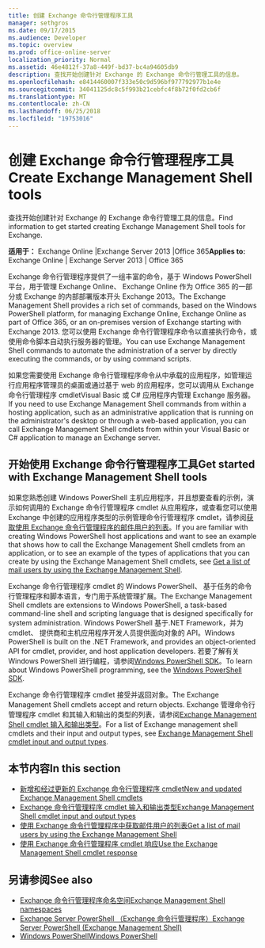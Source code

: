 ```yaml
---
title: 创建 Exchange 命令行管理程序工具
manager: sethgros
ms.date: 09/17/2015
ms.audience: Developer
ms.topic: overview
ms.prod: office-online-server
localization_priority: Normal
ms.assetid: 46e4812f-37a8-449f-bd37-bc4a94605db9
description: 查找开始创建针对 Exchange 的 Exchange 命令行管理工具的信息。
ms.openlocfilehash: e8414460007f333e50c9d596bf977792977b1e4e
ms.sourcegitcommit: 34041125dc8c5f993b21cebfc4f8b72f0fd2cb6f
ms.translationtype: MT
ms.contentlocale: zh-CN
ms.lasthandoff: 06/25/2018
ms.locfileid: "19753016"
---
```

# <a name="create-exchange-management-shell-tools"></a><span data-ttu-id="4001f-103">创建 Exchange 命令行管理程序工具</span><span class="sxs-lookup"><span data-stu-id="4001f-103">Create Exchange Management Shell tools</span></span>

<span data-ttu-id="4001f-104">查找开始创建针对 Exchange 的 Exchange 命令行管理工具的信息。</span><span class="sxs-lookup"><span data-stu-id="4001f-104">Find information to get started creating Exchange Management Shell tools for Exchange.</span></span>

<span data-ttu-id="4001f-105">**适用于：** Exchange Online |Exchange Server 2013 |Office 365</span><span class="sxs-lookup"><span data-stu-id="4001f-105">**Applies to:** Exchange Online | Exchange Server 2013 | Office 365</span></span>
  
<span data-ttu-id="4001f-106">Exchange 命令行管理程序提供了一组丰富的命令，基于 Windows PowerShell 平台，用于管理 Exchange Online、 Exchange Online 作为 Office 365 的一部分或 Exchange 的内部部署版本开头 Exchange 2013。</span><span class="sxs-lookup"><span data-stu-id="4001f-106">The Exchange Management Shell provides a rich set of commands, based on the Windows PowerShell platform, for managing Exchange Online, Exchange Online as part of Office 365, or an on-premises version of Exchange starting with Exchange 2013.</span></span> <span data-ttu-id="4001f-107">您可以使用 Exchange 命令行管理程序命令以直接执行命令，或使用命令脚本自动执行服务器的管理。</span><span class="sxs-lookup"><span data-stu-id="4001f-107">You can use Exchange Management Shell commands to automate the administration of a server by directly executing the commands, or by using command scripts.</span></span>
  
<span data-ttu-id="4001f-108">如果您需要使用 Exchange 命令行管理程序命令从中承载的应用程序，如管理运行应用程序管理员的桌面或通过基于 web 的应用程序，您可以调用从 Exchange 命令行管理程序 cmdletVisual Basic 或 C# 应用程序内管理 Exchange 服务器。</span><span class="sxs-lookup"><span data-stu-id="4001f-108">If you need to use Exchange Management Shell commands from within a hosting application, such as an administrative application that is running on the administrator's desktop or through a web-based application, you can call Exchange Management Shell cmdlets from within your Visual Basic or C# application to manage an Exchange server.</span></span>
  
## <a name="get-started-with-exchange-management-shell-tools"></a><span data-ttu-id="4001f-109">开始使用 Exchange 命令行管理程序工具</span><span class="sxs-lookup"><span data-stu-id="4001f-109">Get started with Exchange Management Shell tools</span></span>
<span data-ttu-id="4001f-110"><a name="SP15GettingStartedTemplate_WhatDoYouNeed"> </a></span><span class="sxs-lookup"><span data-stu-id="4001f-110"></span></span>

<span data-ttu-id="4001f-111">如果您熟悉创建 Windows PowerShell 主机应用程序，并且想要查看的示例，演示如何调用的 Exchange 命令行管理程序 cmdlet 从应用程序，或查看您可以使用 Exchange 中创建的应用程序类型的示例管理命令行管理程序 cmdlet，请参阅[获取使用 Exchange 命令行管理程序的邮件用户的列表](how-to-get-a-list-of-mail-users-by-using-the-exchange-management-shell.md)。</span><span class="sxs-lookup"><span data-stu-id="4001f-111">If you are familiar with creating Windows PowerShell host applications and want to see an example that shows how to call the Exchange Management Shell cmdlets from an application, or to see an example of the types of applications that you can create by using the Exchange Management Shell cmdlets, see [Get a list of mail users by using the Exchange Management Shell](how-to-get-a-list-of-mail-users-by-using-the-exchange-management-shell.md).</span></span>
  
<span data-ttu-id="4001f-112">Exchange 命令行管理程序 cmdlet 的 Windows PowerShell、 基于任务的命令行管理程序和脚本语言，专门用于系统管理扩展。</span><span class="sxs-lookup"><span data-stu-id="4001f-112">The Exchange Management Shell cmdlets are extensions to Windows PowerShell, a task-based command-line shell and scripting language that is designed specifically for system administration.</span></span> <span data-ttu-id="4001f-113">Windows PowerShell 基于.NET Framework，并为 cmdlet、 提供商和主机应用程序开发人员提供面向对象的 API。</span><span class="sxs-lookup"><span data-stu-id="4001f-113">Windows PowerShell is built on the .NET Framework, and provides an object-oriented API for cmdlet, provider, and host application developers.</span></span> <span data-ttu-id="4001f-114">若要了解有关 Windows PowerShell 进行编程，请参阅[Windows PowerShell SDK](http://msdn.microsoft.com/en-us/library/dd835506%28VS.85%29.aspx)。</span><span class="sxs-lookup"><span data-stu-id="4001f-114">To learn about Windows PowerShell programming, see the [Windows PowerShell SDK](http://msdn.microsoft.com/en-us/library/dd835506%28VS.85%29.aspx).</span></span>
  
<span data-ttu-id="4001f-115">Exchange 命令行管理程序 cmdlet 接受并返回对象。</span><span class="sxs-lookup"><span data-stu-id="4001f-115">The Exchange Management Shell cmdlets accept and return objects.</span></span> <span data-ttu-id="4001f-116">Exchange 管理命令行管理程序 cmdlet 和其输入和输出的类型的列表，请参阅[Exchange Management Shell cmdlet 输入和输出类型](exchange-management-shell-cmdlet-input-and-output-types.md)。</span><span class="sxs-lookup"><span data-stu-id="4001f-116">For a list of Exchange management shell cmdlets and their input and output types, see [Exchange Management Shell cmdlet input and output types](exchange-management-shell-cmdlet-input-and-output-types.md).</span></span>
  
## <a name="in-this-section"></a><span data-ttu-id="4001f-117">本节内容</span><span class="sxs-lookup"><span data-stu-id="4001f-117">In this section</span></span>

- [<span data-ttu-id="4001f-118">新增和经过更新的 Exchange 命令行管理程序 cmdlet</span><span class="sxs-lookup"><span data-stu-id="4001f-118">New and updated Exchange Management Shell cmdlets</span></span>](new-and-updated-exchange-management-shell-cmdlets.md)  
- [<span data-ttu-id="4001f-119">Exchange 命令行管理程序 cmdlet 输入和输出类型</span><span class="sxs-lookup"><span data-stu-id="4001f-119">Exchange Management Shell cmdlet input and output types</span></span>](exchange-management-shell-cmdlet-input-and-output-types.md)
- [<span data-ttu-id="4001f-120">使用 Exchange 命令行管理程序中获取邮件用户的列表</span><span class="sxs-lookup"><span data-stu-id="4001f-120">Get a list of mail users by using the Exchange Management Shell</span></span>](how-to-get-a-list-of-mail-users-by-using-the-exchange-management-shell.md)
- [<span data-ttu-id="4001f-121">使用 Exchange 命令行管理程序 cmdlet 响应</span><span class="sxs-lookup"><span data-stu-id="4001f-121">Use the Exchange Management Shell cmdlet response</span></span>](how-to-use-the-exchange-management-shell-cmdlet-response.md)


## <a name="see-also"></a><span data-ttu-id="4001f-122">另请参阅</span><span class="sxs-lookup"><span data-stu-id="4001f-122">See also</span></span>

- [<span data-ttu-id="4001f-123">Exchange 命令行管理程序命名空间</span><span class="sxs-lookup"><span data-stu-id="4001f-123">Exchange Management Shell namespaces</span></span>](exchange-management-shell-namespaces.md)  
- [<span data-ttu-id="4001f-124">Exchange Server PowerShell （Exchange 命令行管理程序）</span><span class="sxs-lookup"><span data-stu-id="4001f-124">Exchange Server PowerShell (Exchange Management Shell)</span></span>](https://docs.microsoft.com/en-us/powershell/exchange/exchange-server/exchange-management-shell?view=exchange-ps)  
- [<span data-ttu-id="4001f-125">Windows PowerShell</span><span class="sxs-lookup"><span data-stu-id="4001f-125">Windows PowerShell</span></span>](http://msdn.microsoft.com/en-us/library/dd835506%28v=vs.85%29.aspx)
    

